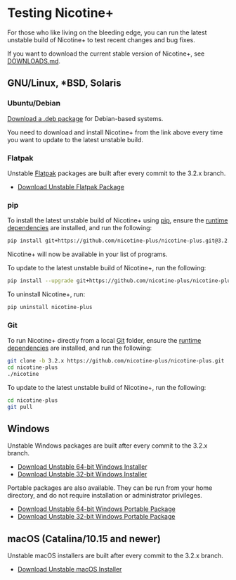 # Testing Nicotine+

For those who like living on the bleeding edge, you can run the latest unstable build of Nicotine+ to test recent changes and bug fixes.

If you want to download the current stable version of Nicotine+, see [DOWNLOADS.md](DOWNLOADS.md).

## GNU/Linux, *BSD, Solaris

### Ubuntu/Debian

[Download a .deb package](https://nightly.link/nicotine-plus/nicotine-plus/workflows/packaging/3.2.x/debian-package.zip) for Debian-based systems.

You need to download and install Nicotine+ from the link above every time you want to update to the latest unstable build.

### Flatpak

Unstable [Flatpak](https://www.flatpak.org/setup/) packages are built after every commit to the 3.2.x branch.

- [Download Unstable Flatpak Package](https://nightly.link/nicotine-plus/nicotine-plus/workflows/packaging/3.2.x/flatpak-package.zip)

### pip

To install the latest unstable build of Nicotine+ using [pip](https://pip.pypa.io/), ensure the [runtime dependencies](DEPENDENCIES.md) are installed, and run the following:

```sh
pip install git+https://github.com/nicotine-plus/nicotine-plus.git@3.2.x
```

Nicotine+ will now be available in your list of programs.

To update to the latest unstable build of Nicotine+, run the following:

```sh
pip install --upgrade git+https://github.com/nicotine-plus/nicotine-plus.git@3.2.x
```

To uninstall Nicotine+, run:

```sh
pip uninstall nicotine-plus
```

### Git

To run Nicotine+ directly from a local [Git](https://git-scm.com/) folder, ensure the [runtime dependencies](DEPENDENCIES.md) are installed, and run the following:

```sh
git clone -b 3.2.x https://github.com/nicotine-plus/nicotine-plus.git
cd nicotine-plus
./nicotine
```

To update to the latest unstable build of Nicotine+, run the following:

```sh
cd nicotine-plus
git pull
```

## Windows

Unstable Windows packages are built after every commit to the 3.2.x branch.

- [Download Unstable 64-bit Windows Installer](https://nightly.link/nicotine-plus/nicotine-plus/workflows/packaging/3.2.x/windows-x86_64-installer.zip)
- [Download Unstable 32-bit Windows Installer](https://nightly.link/nicotine-plus/nicotine-plus/workflows/packaging/3.2.x/windows-i686-installer.zip)

Portable packages are also available. They can be run from your home directory, and do not require installation or administrator privileges.

- [Download Unstable 64-bit Windows Portable Package](https://nightly.link/nicotine-plus/nicotine-plus/workflows/packaging/3.2.x/windows-x86_64-package.zip)
- [Download Unstable 32-bit Windows Portable Package](https://nightly.link/nicotine-plus/nicotine-plus/workflows/packaging/3.2.x/windows-i686-package.zip)

## macOS (Catalina/10.15 and newer)

Unstable macOS installers are built after every commit to the 3.2.x branch.

- [Download Unstable macOS Installer](https://nightly.link/nicotine-plus/nicotine-plus/workflows/packaging/3.2.x/macos-installer.zip)
